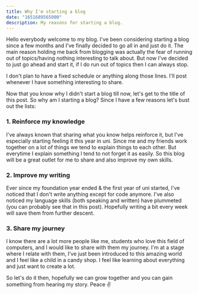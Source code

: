 ```yaml
---
title: Why I'm starting a blog
date: "1651689565000"
description: My reasons for starting a blog.
---
```


Hello everybody welcome to my blog. I've been considering starting a blog since a few months and I've finally decided to go all in and just do it. The main reason holding me back from blogging was actually the fear of running out of topics/having nothing interesting to talk about. But now I've decided to just go ahead and start it, if I do run out of topics then I can always stop.

I don't plan to have a fixed schedule or anything along those lines. I'll post whenever I have something interesting to share.

Now that you know why I didn't start a blog till now, let's get to the title of this post. So why am I starting a blog? Since I have a few reasons let's bust out the lists:

### 1. Reinforce my knowledge

I've always known that sharing what you know helps reinforce it, but I've especially starting feeling it this year in uni. Since me and my friends work together on a lot of things we tend to explain things to each other. But everytime I explain something I tend to not forget it as easily. So this blog will be a great outlet for me to share and also improve my own skills.

### 2. Improve my writing

Ever since my foundation year ended & the first year of uni started, I've noticed that I don't write anything except for code anymore. I've also noticed my language skills (both speaking and written) have plummeted (you can probably see that in this post). Hopefully writing a bit every week will save them from further descent.

### 3. Share my journey

I know there are a lot more people like me, students who love this field of computers, and I would like to share with them my journey. I'm at a stage where I relate with them, I've just been introduced to this amazing world and I feel like a child in a candy shop. I feel like learning about everything and just want to create a lot.

So let's do it then, hopefully we can grow together and you can gain something from hearing my story. Peace ✌